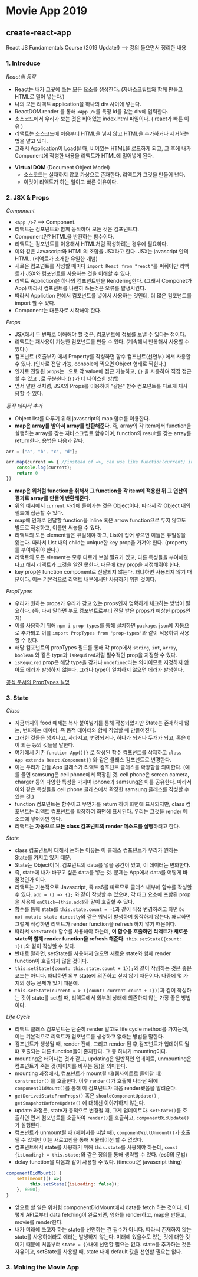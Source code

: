 # Movie App 2019
## create-react-app

React JS Fundamentals Course (2019 Update!)
--> 강의 들으면서 정리한 내용

### 1. Introduce
*React의 동작* 
- React는 내가 그곳에 쓰는 모든 요소를 생성한다. (자바스크립트와 함께 만들고 HTML로 밀어 넣는다.)
- 나의 모든 리액트 application을 하나의 div 사이에 넣는다.
- ReactDOM.render 를 통해 `<App />`를  특정 id를 갖는 div에 입력한다.
- 소스코드에서 우리가 보는 것은 비어있는 index.html 파일이다. ( react가 빠른 이유 )
- 리액트는 소스코드에 처음부터 HTML을 넣지 않고 HTML을 추가하거나 제거하는 법을 알고 있다.
- 그래서 Application이 Load될 때, 비어있는 HTML을 로드하게 되고, 그 후에 내가 Component에 작성한 내용을 리액트가 HTML에 밀어넣게 된다.

* **Virtual DOM** (Document Object Model)
    - 소스코드는 실재하지 않고 가상으로 존재한다. 리액트가 그것을 만들어 낸다.
    - 이것이 리액트가 하는 일이고 빠른 이유이다.

### 2. JSX & Props
*Component*
- `<App />`?  --> Component.
- 리액트는 컴포넌트와 함께 동작하며 모든 것은 컴포넌트다. 
- Component란? HTML을 반환하는 함수이다.
- 리액트는 컴포넌트를 이용해서 HTML처럼  작성하려는 경우에 필요하다.
- 이와 같은 Javascript와 HTML의 조합을 JSX라고 한다. JSX는 javascript 안의 HTML. (리액트가 소개한 유일한 개념) 
- 새로운 컴포넌트를 작성할 때마다 `import React from "react"`를 써줘야만 리액트가 JSX와 컴포넌트를 사용하는 것을 이해할 수 있다.
- 리액트 Appliction은 하나의 컴포넌트만을 Rendering한다. (그래서 Componet가 App) 따라서 컴포넌트를 나란히 쓰는것은 오류를 발생시킨다.
- 따라서 Appliction 안에서 컴포넌트를 넣어서 사용하는 것인데, 더 많은 컴포넌트를 import 할 수 있다.
- Component는 대문자로 시작해야 한다.

*Props*
- JSX에서 두 번째로 이해해야 할 것은, 컴포넌트에 정보를 보낼 수 있다는 점이다.
- 리액트는 재사용이 가능한 컴포넌트를 만들 수 있다. (계속해서 반복해서 사용할 수 있다.)
- 컴포넌트 (호출부?) 에서 Property를 작성하면 함수 컴포넌트(선언부) 에서 사용할 수 있다. (인자로 전달 가능, console에 찍으면 Object 형태로 찍힌다.)
- 인자로 전달된 `props`는 `.`으로 각 value에 접근 가능하고, `{}` 을 사용하여 직접 접근할 수 있고 `,`로 구분한다.(`{}`가 더 나이스한 방법)
- 앞서 말한 것처럼, JSX와 Props를 이용하여 "같은" 함수 컴포넌트를 다르게 재사용할 수 있다.

*동적 데이터 추가*
- Object list를 다루기 위해 javascript의 map 함수를 이용한다.
- **map은 array를 받아서 array를 반환해준다.** 즉, array의 각 item에서 function을 실행하는 array를 갖는 자바스크립트 함수이며, function의 result를 갖는 array를 return한다.
 용법은 다음과 같다.
```javascript
arr = ["a", "b", "c", "d"];

arr.map(current => { //instead of =>, can use like function(current) in old javascript. and the space of current can replaced by anything else.
    console.log(current);
    return 0
})
```
- **map은 위처럼 function을 취해서 그 function을 각 item에 적용한 뒤 그 연산의 결과로 array를 만들어 반환해준다.**
- 위의 예시에서 `current` 자리에 들어가는 것은 Object이다. 따라서 각 Object 내의 필드에 접근할 수 있다.
- map에 인자로 전달할 function을 inline 혹은 arrow function으로 두지 않고도 별도로 작성하고, 이름만 써놓을 수 있다.
- 리액트의 모든 element들은 유일해야 하고, List에 집어 넣으면 이들은 유일성을 잃는다. 따라서 List 내의 child는 unique한 key prop을 가져야 한다. (property를 부여해줘야 한다.)
- 리액트의 모든 element는 모두 다르게 보일 필요가 있고, 다른 특성들을 부여해줬다고 해서 리액트가 그것을 알진 못한다. 때문에 key prop을 지정해줘야 한다.
- key prop은 function component로 전달되지 않는다. 왜냐하면 사용되지 않기 때문이다. 이는 기본적으로 리액트 내부에서만 사용하기 위한 것이다.

*PropTypes*
- 우리가 원하는 props가 우리가 갖고 있는 props인지 명확하게 체크하는 방법이 필요하다. (즉, 다시 말하면 부모 컴포넌트로부터 전달 받은 props가 예상한 props인지)
- 이를 사용하기 위해 `npm i prop-types`를 통해 설치하면  `package.json`에 자동으로 추가되고 이를 `import PropTypes from 'prop-types'`와 같이 적용하여 사용할 수 있다.
- 해당 컴포넌트의 propTypes 필드를 통해 각 prop에서 `string`, `int`, `array`, `boolean` 와 같은 type과 `isRequired`처럼 필수적인 prop을 지정할 수 있다.
- `isRequired` prop은 해당 type을 갖거나 `undefined`라는 의미이므로 지정하지 않아도 에러가 발생하지 않늗다. 그러나 type이 일치하지 않으면 에러가 발생한다.

[공식 문서의 PropTypes 설명](https://ko.reactjs.org/docs/typechecking-with-proptypes.html) 

### 3. State
*Class*
- 지금까지의 food 예제는 복사 붙여넣기를 통해 작성되었지만 State는 존재하지 않는, 변화하는 데이터, 즉 동적 데아터와 함께 작업할 때 만들어진다.
- 그러한 것들은 생겨나고, 사라지고, 변경되거나, 하나가 되거나 두개가 되고, 혹은 0이 되는 등의 것들을 말한다.
- 여기에서 기존 `function App(){}` 로 작성된 함수 컴포넌트를 삭제하고 `class App extends React.Component{}` 와 같은 클래스 컴포넌트로 변경한다.
- 이는 우리가 만들 App 클래스가 리액트 컴포넌트 클래스를 확장함을 의미한다. (예를 들면 samsung은 cell phone에서 확장된 것. cell phone은 screen camera, charger 등의 다양한 특성을 가지며 iphone과 samsung은 이를 공유한다. 따라서 이와 같은 특성들을 cell phone 클래스에서 확장한 samsung 클래스를 작성할 수 있는 것.)
- function 컴포넌트는 함수이고 무언가를 return 하여 화면에 표시되지만, class 컴포넌트는 리액트 컴포넌트를 확장하여 화면에 표시된다. 우리는 그것을 render 메소드에 넣어야만 한다.
- 리액트는 **자동으로 모든 class 컴포넌트의 render 메소드를 실행**하려고 한다.

*State* 
- class 컴포넌트에 대해서 논하는 이유는 이 클래스 컴포넌트가 우리가 원하는 State를 가지고 있기 때문.
- State는 Object이며, 컴포넌트의 data를 넣을 공간이 있고, 이 데이터는 변화한다.
- 즉, state에 내가 바꾸고 싶은 data를 넣는 것. 문제는 App에서 data를 어떻게 바꿀것인가 이다.
- 리액트는 기본적으로 Javascript, 즉 es6를 따르므로 클래스 내부에 함수를 작성할 수 있다. `add = () => {};` 와 같이 작성할 수 있으며, 각 태그 요소에 포함된 prop을 사용해 `onClick={this.add}`와 같이 호출할 수 있다.  
- 함수를 통해 state를 `this.state.count = -1`과 같이 직접 변경하려고 하면 `Do not mutate state directly`와 같은 워닝이 발생하며 동작하지 않는다. 왜냐하면 그렇게 작성하면 리액트가 render function을 refresh 하지 않기 때문이다. 
- 따라서 `setState()` 함수를 사용해야 하는데, **이 함수를 호출하면 리액트가 새로운 state와 함께 render function을 refresh 해준다.** `this.setState({count: 1});`와 같이 작성할 수 있다.
- 반대로 말하면, setState를 사용하지 않으면 새로운 state와 함께 render function이 호출되지 않을 것이다.
- `this.setState({count: this.state.count + 1});`와 같이 작성하는 것은 좋은 코드는 아니다. 왜냐하면 외부 state에 의존하고 싶지 않기 때문이다. 나중에 몇 가지의 성능 문제가 있기 때문에.
- `this.setState(current = > ({count: current.count + 1}))`과 같이 작성하는 것이 state를 set할 때, 리액트에서 외부의 상태에 의존하지 않는 가장 좋은 방법이다.

*Life Cycle*
- 리액트 클래스 컴포넌트는 단순히 render 말고도 life cycle method를 가지는데, 이는 기본적으로 리액트가 컴포넌트를 생성하고 없애는 방법을 말한다.
- 컴포넌트가 생성될 때, render 전에, 그리고 render 된 후,컴포넌트가 업데이트 될 떄 호출되는 다른 function들이 존재한다. 그 중 하나가 mounting이다.
- mounting은 태어나는 것과 같고, updating은 일반적인 업데이트, unmounting은 컴포넌트가 죽는 것(페이지를 바꾸는 등)을 의미한다.
- mounting 과정에서, 컴포넌트가 mount될 때(웹사이트로 들어갈 때) `constructor()` 를 호출한다. 이후 `render()`가 호출해 나타난 뒤에 `componentDidMount()`를 통해 이 컴포넌트가 처음 render됐음을 알려준다. 
- `getDerivedStateFromProps()` 혹은 `shouldComponentUpdate()` , `getSnapshotBeforeUpdate()` 에 대해선 이야기하지 않는다.
- update 과정은, state가 동적으로 변경될 때, 그게 업데이트다. `setState()`를 호출하면 먼저 컴포넌트를 호출하여 `render()`를 호출하고, `componentDidUpdate()`가 실행된다.
- 컴포넌트가 unmount될 때 (페이지를 떠날 때), `componentWillUnmount()`가 호출될 수 있지만 이는 새로고침을 통해 시뮬레이션 할 수 없었다.
- 컴포넌트에서 state를 사용하기 위해 `this.state`를 사용해야 하는데, `const {isLoading} = this.state;`와 같은 정의를 통해 생략할 수 있다. (es6의 문법)
- delay function을 다음과 같이 사용할 수 있다. (timeout은 javascript thing)
```javascript
componentDidMount() {
    setTimeout(() =>{
         this.setState({isLoading: false});
    }, 6000);
}
```
- 앞으로 할 일은 위처럼 componentDidMount에서 data를 fetch 하는 것이다. 이렇게 API로부터 data fetching이 완료되면, 영화를 render하고, map을 만들고, movie를 render한다.
- 내가 미래에 쓰고자 하는 state를 선언하는 건 필수가 아니다. 따라서 존재하지 않는 state를 사용하더라도 에러는 발생하지 않는다. 미래에 있을수도 있는 것에 대한 것이기 때문에 처음부터 `state = {}`내에 선언할 필요는 없다. state를 추가하는 것은 자유이고, setState를 사용할 때, state 내에 default 값을 선언할 필요는 없다.

### 3. Making the Movie App